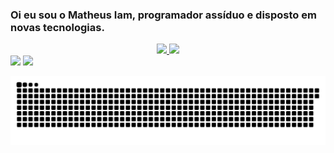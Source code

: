 ### Oi eu sou o Matheus Iam, programador assíduo e disposto em novas tecnologias.

<div align="center">
  <a href="https://github.com/matheusiam">
  <img height="150em" src="https://github-readme-stats.vercel.app/api?username=matheusiam&show_icons=true&theme=dark&include_all_commits=true&count_private=true"/>
  <img height="150em" src="https://github-readme-stats.vercel.app/api/top-langs/?username=matheusiam&theme=dark"/>
</div>


<!--
**MatheusIam/MatheusIam** is a ✨ _special_ ✨ repository because its `README.md` (this file) appears on your GitHub profile.

Here are some ideas to get you started:

- 🔭 I’m currently working on ...
- 🌱 I’m currently learning ...
- 👯 I’m looking to collaborate on ...
- 🤔 I’m looking for help with ...
- 💬 Ask me about ...
- 📫 How to reach me: ...
- 😄 Pronouns: ...
- ⚡ Fun fact: ...
-->
<div> 
  <a href="https://instagram.com/matheus.iaf" target="_blank"><img src="https://img.shields.io/badge/-Instagram-%23E4405F?style=for-the-badge&logo=instagram&logoColor=white" target="_blank"></a>
  <a href = "mailto:matheusiam@pm.m2"><img src="https://img.shields.io/badge/ProtonMail-8B89CC?style=for-the-badge&logo=protonmail&logoColor=white" target="_blank"></a>

 
  ![Snake animation](https://github.com/matheusiam/matheusiam/blob/output/github-contribution-grid-snake.svg)
 
</div>
